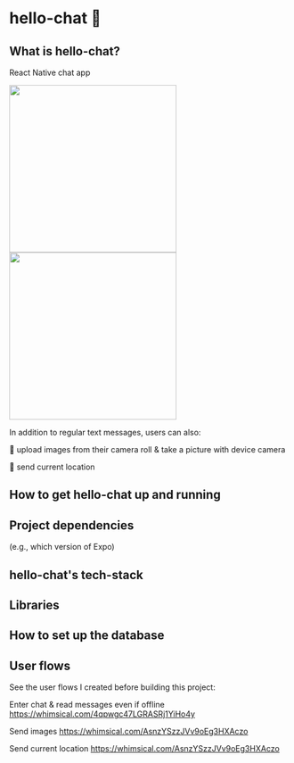 # hello-chat :wave:

## What is hello-chat?
React Native chat app

 <image src="https://i.imgur.com/DTCC3BL.png" width='300'>  <image src="https://i.imgur.com/GzDdyAY.png" width='300'>
 
In addition to regular text messages, users can also:

:camera_flash: upload images from their camera roll & take a picture with device camera

:round_pushpin: send current location

## How to get hello-chat up and running

## Project dependencies
(e.g., which version of Expo)

## hello-chat's tech-stack

## Libraries

## How to set up the database

## User flows
See the user flows I created before building this project:

Enter chat & read messages even if offline
https://whimsical.com/4qpwgc47LGRASRj1YiHo4y

Send images
https://whimsical.com/AsnzYSzzJVv9oEg3HXAczo

Send current location
https://whimsical.com/AsnzYSzzJVv9oEg3HXAczo
 
 



